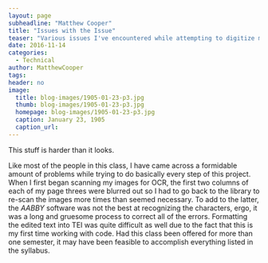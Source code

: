 ```yaml
---
layout: page
subheadline: "Matthew Cooper"
title: "Issues with the Issue"
teaser: "Various issues I've encountered while attempting to digitize my portion of the Egyptian Gazette"
date: 2016-11-14
categories:
  - Technical
author: MatthewCooper
tags:
header: no
image:
  title: blog-images/1905-01-23-p3.jpg
  thumb: blog-images/1905-01-23-p3.jpg
  homepage: blog-images/1905-01-23-p3.jpg
  caption: January 23, 1905
  caption_url:
---
```

This stuff is harder than it looks.

Like most of the people in this class, I have came across a formidable amount of problems while trying to do basically every step of this project. When I first began scanning my images for OCR, the first two columns of each of my page threes were blurred out so I had to go back to the library to re-scan the images more times than seemed necessary. To add to the latter, the _AABBY_ software was not the best at recognizing the characters, ergo, it was a long and gruesome process to correct all of the errors. Formatting the edited text into TEI was quite difficult as well due to the fact that this is my first time working with code. Had this class been offered for more than one semester, it may have been feasible to accomplish everything listed in the syllabus.
